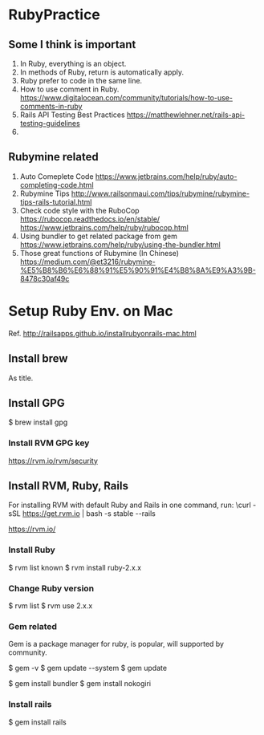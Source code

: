 # RubyPractice

## Some I think is important

1. In Ruby, everything is an object.
2. In methods of Ruby, return is automatically apply.
3. Ruby prefer to code in the same line.
4. How to use comment in Ruby. https://www.digitalocean.com/community/tutorials/how-to-use-comments-in-ruby
5. Rails API Testing Best Practices https://matthewlehner.net/rails-api-testing-guidelines
6. 

## Rubymine related

1. Auto Comeplete Code
   https://www.jetbrains.com/help/ruby/auto-completing-code.html
2. Rubymine Tips
   http://www.railsonmaui.com/tips/rubymine/rubymine-tips-rails-tutorial.html
3. Check code style with the RuboCop
   https://rubocop.readthedocs.io/en/stable/
   https://www.jetbrains.com/help/ruby/rubocop.html
4. Using bundler to get related package from gem
   https://www.jetbrains.com/help/ruby/using-the-bundler.html
5. Those great functions of Rubymine (In Chinese) https://medium.com/@et3216/rubymine-%E5%B8%B6%E6%88%91%E5%90%91%E4%B8%8A%E9%A3%9B-8478c30af49c

# Setup Ruby Env. on Mac

Ref.
http://railsapps.github.io/installrubyonrails-mac.html

## Install brew

As title.

## Install GPG

$ brew install gpg

### Install RVM GPG key

https://rvm.io/rvm/security

## Install RVM, Ruby, Rails

For installing RVM with default Ruby and Rails in one command, run:
\curl -sSL https://get.rvm.io | bash -s stable --rails

https://rvm.io/

### Install Ruby

$ rvm list known
$ rvm install ruby-2.x.x

### Change Ruby version

$ rvm list
$ rvm use 2.x.x

### Gem related

Gem is a package manager for ruby, is popular, will supported by community.

$ gem -v
$ gem update --system
$ gem update

$ gem install bundler
$ gem install nokogiri

### Install rails

$ gem install rails